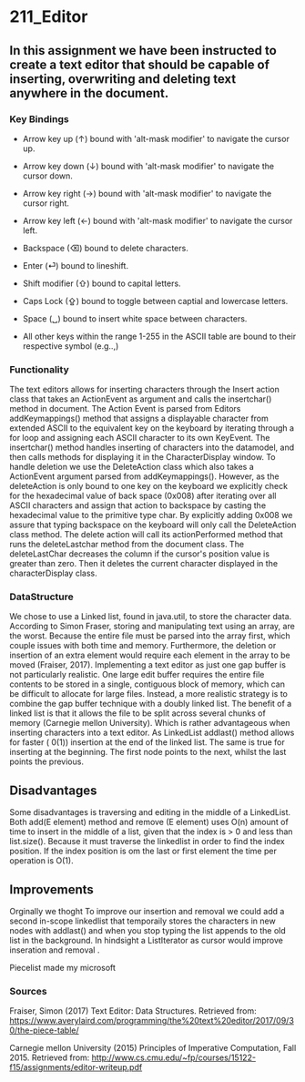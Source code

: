 # 211_Editor



## In this assignment we have been instructed to create a text editor that should be capable of inserting, overwriting and deleting text anywhere in the document.


### Key Bindings
* Arrow key up (↑) bound with 'alt-mask modifier' to navigate the cursor up.

* Arrow key down (↓) bound with 'alt-mask modifier' to navigate the cursor down.

* Arrow key right (→) bound with 'alt-mask modifier' to navigate the cursor right.

* Arrow key left (←) bound with 'alt-mask modifier' to navigate the cursor left.

* Backspace (⌫) bound to delete characters.

* Enter (⏎) bound to lineshift.

* Shift modifier (⇧) bound to capital letters.

* Caps Lock (⇪) bound to toggle between captial and lowercase letters.

* Space (␣) bound to insert white space between characters.

* All other keys within the range 1-255 in the ASCII table are bound to their respective symbol (e.g..,)


### Functionality

The text editors allows for inserting characters through the Insert action class that takes an ActionEvent as argument and calls the insertchar() method in document.
The Action Event is parsed from Editors addKeymappings() method that assigns a displayable character from extended ASCII to the equivalent key on the keyboard by iterating through a for loop and assigning each ASCII character to its own KeyEvent.
The insertchar() method handles inserting of characters into the datamodel, and then calls methods for displaying it in the CharacterDisplay window.
To handle deletion we use the DeleteAction class which also takes a ActionEvent argument parsed from addKeymappings(). However, as the deleteAction is only bound to one key on the keyboard we explicitly check for the hexadecimal value of back space (0x008) after iterating over all ASCII characters and assign that action to backspace by casting the hexadecimal value to the primitive type char. 
By explicitly adding 0x008 we assure that typing backspace on the keyboard will only call the DeleteAction class method.
The delete action will call its actionPerformed method that runs the deleteLastchar method from the document class.
The deleteLastChar decreases the column if the cursor's position value is greater than zero.
Then it deletes the current character displayed in the characterDisplay class.



### DataStructure

We chose to use a Linked list, found in java.util, to store the character data.
According to Simon Fraser, storing and manipulating text using an array, are the worst.
Because the entire file must be parsed into the array first, which couple issues with both time and memory.
Furthermore, the deletion or insertion of an extra element would require each element in the array to be moved (Fraiser, 2017).
Implementing a text editor as just one gap buffer is not particularly realistic.
One large edit buffer requires the entire file contents to be stored in a single, contiguous block of memory, which can be difficult to allocate for large files.
Instead, a more realistic strategy is to combine the gap buffer technique with a doubly linked list. 
The benefit of a linked list is that it allows the file to be split across several chunks of memory (Carnegie mellon University).
Which is rather advantageous when inserting characters into a text editor. As LinkedList addlast() method allows for faster ( 0(1))
insertion at the end of the linked list. The same is true for inserting at the beginning. The first node points to the next, whilst the last points the previous.

## Disadvantages
Some disadvantages is traversing and editing in the middle of a LinkedList.
Both add(E element) method and remove (E element) uses O(n) amount of time  to insert in the middle of a list,
given that the index is > 0 and less than list.size(). 
Because it must traverse the linkedlist in order to find the index position.
If the index position is om the last or first element the time per operation is O(1). 

## Improvements
Orginally we thoght To improve our insertion and removal we could add a second in-scope linkedlist that temporaily stores
the characters in new nodes with addlast() and when you stop typing the list appends to the old list in the background. 
In hindsight a ListIterator as cursor would improve inseration and removal .


Piecelist made my microsoft  
 




### Sources

Fraiser, Simon (2017) Text Editor: Data Structures. Retrieved from:
https://www.averylaird.com/programming/the%20text%20editor/2017/09/30/the-piece-table/

Carnegie mellon University (2015) Principles of Imperative Computation, Fall 2015. Retrieved from: 
http://www.cs.cmu.edu/~fp/courses/15122-f15/assignments/editor-writeup.pdf 

